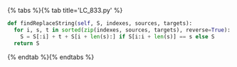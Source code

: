 {% tabs %}{% tab title='LC_833.py' %}

```py
def findReplaceString(self, S, indexes, sources, targets):
  for i, s, t in sorted(zip(indexes, sources, targets), reverse=True):
    S = S[:i] + t + S[i + len(s):] if S[i:i + len(s)] == s else S
  return S
```

{% endtab %}{% endtabs %}
